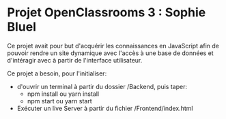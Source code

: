 # Projet OpenClassrooms 3 : Sophie Bluel
Ce projet avait pour but d'acquérir les connaissances en JavaScript afin de pouvoir rendre un site dynamique avec l'accès à une base de données et d'intéragir avec à partir de l'interface utilisateur.

Ce projet a besoin, pour l'initialiser:
- d'ouvrir un terminal à partir du dossier /Backend, puis taper:
  - npm install ou yarn install
  - npm start ou yarn start
- Exécuter un live Server à partir du fichier /Frontend/index.html

